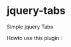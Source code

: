 jquery-tabs
===========

Simple jquery Tabs

Howto use this plugin :

<script type="text/javascript">
	$(function(){
		$.isoTabs();
		OR 
		$.isoTabs({
			 click	: "#tabs-nav a"  ---|
			,list	: "#list-tabs"		|----- Default attribute ID
			,show	: "#tabs1"		 ---|
		});
	});	
</script>